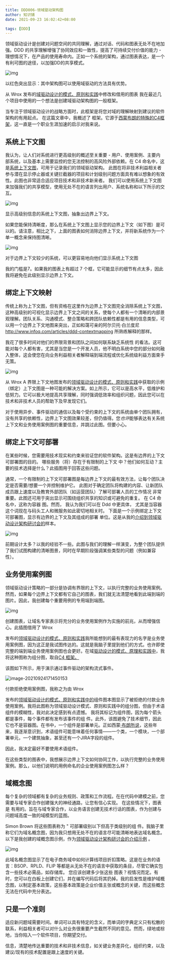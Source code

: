 ```yaml
---
title: DDD006-领域驱动架构图
author: 知识铺
date: 2021-09-23 16:02:42+08:00

tags: [DDD]
---
```




领域驱动设计是创建对问题空间的共同理解，通过对话、代码和图表无处不在地加强。DDD 的共享理解增强了协同效应和一致性，提高了可持续交付价值的能力 - 理想情况下，在产品的使用寿命内。正如一个系统的架构，通过图表表达，是一个有利可图的途径，以加强DD的共享模式。





![img](https://cdn.jsdelivr.net/gh/zshipu/images/0ReNKmSEB5H3dCZmn.png)



以红色突出显示：其中架构图可以使用域驱动的方法具有优势。


从 Wrox 发布的[域驱动设计的模式、原则和实践](http://www.amazon.com/Patterns-Principles-Practices-Domain-Driven-Design/dp/1118714709/ref=cm_cr_pr_product_top?ie=UTF8)中修改和借用的图表 我在最近几个项目中使用的一个想法是创建域驱动架构图的一般框架。

当专注于领域驱动设计的战略方面时，此框架是将您对域的理解映射到建议的软件架构的有用起点。
在这篇文章中，我概述了
框架。它源于[西蒙布朗的特殊的C4框架](http://www.codingthearchitecture.com/2014/08/24/c4_model_poster.html)，这一直是一个职业生涯加速的启示对我来说。

## 系统上下文图

我认为，让人们对系统进行更高级别的概述至关重要 - 用户、使用案例、主要内部系统，以及基本上需要监控的您无法控制的高风险外部依赖。在 C4 命名中，这是[系统上下文图](http://www.codingthearchitecture.com/2014/08/24/c4_model_poster.html)，可用于记录我们的领域驱动架构。
此图在将非技术利益相关者参与潜在显示停止器或关键拦截器的项目和计划级别问题方面具有难以想象的有效
性。此图也非常适合适应项目技术和非技术新来者。
我们可以使用系统上下文图来加强我们的共享模型，使用无处不在的语言列出用户、系统名称和以下所示的交
互。



![img](https://cdn.jsdelivr.net/gh/zshipu/images/02ulb1Qz3dBc9lGvU.png)

显示高级别信息的系统上下文图，抽象出边界上下文。

如果您能保持清晰度，那么在系统上下文图上显示您的边界上下文（如下图）是可以的。请注意，相比之下，上面的图表如何消除边界上下文，并将新系统作为一个单一概念来保持图清晰。



![img](https://cdn.jsdelivr.net/gh/zshipu/images/0ti9QyiJEsw94d7oA.png)

对于边界上下文较少的系统，可以更容易地向他们显示系统上下文图

我的门槛是7。如果我的图表上有超过 7 个框，它可能显示的细节有点太多，因此我将避免在此级别显示边界上下文。

## 绑定上下文映射

传统上称为上下文图，但有资格在这里作为边界上下文图完全消除系统上下文图，这种高级别的可视化显示边界上下文之间的关系，使每个人都有一个清晰的内部景观理解。团队关系、沟通模式、整合策略和跨团队依赖性都是有用的信息类型，可以用一个边界上下文地图来突出，正如和蔼可亲的阿尔贝托·白兰度尼 http://www.infoq.com/articles/ddd-contextmapping 所熟练解释的那样。




我花了很多时间对他们的界限背景和团队之间如何联系缺乏系统性
的看法。这可能对每个人都有害，尤其是当您是一个开发人员，他不明白系统中您的部分如何融入整体，这会使您在向业务利益相关者解释端到端流程或优化系统级利益方面束手无策。



![img](https://cdn.jsdelivr.net/gh/zshipu/images/0eHgrtDAlHdVzK5sD.png)



从 Wrox
A 界限上下文地图发布的[领域驱动设计的模式、原则和实践](http://www.amazon.com/Patterns-Principles-Practices-Domain-Driven-Design/dp/1118714709/ref=cm_cr_pr_product_top?ie=UTF8)中获取的示例（绑定）上下文图是一种可能的解决方案。如上所示，它可以是高水平，低维护和低努力。它可以极大地提高共享理解，同时强调低效率和组织问题，因此您可以在技术和非技术人员的帮助下及早发现它们。

对于使用异步、事件驱动的通信以及每个受约束的上下文的系统由单个团队拥有，没有共享的依赖性，边界上下文图效果较差，但仍值得。您*也许*能够表达有关系统上下文和业务使用案例图的重要信息，并跳过此图。但要小心。

## 绑定上下文可部署

在某些时候，您需要用技术现实和约束来验证您的软件架构。这是有边界的上下文可部署图的目的。
哪些服务（将）存在于有限制的上下文
中？他们如何互动？主要的技术选择是什么？此插图用于回答这些问题。

通常，一个有限制的上下文可部署图是每边界上下文的最有效方法，让每个团队决定是否需要/想要一个并控制维护它。
此图对于确定团队将构建的内容、让新团队成员跟上速度以及教育外部团队（如运营团队）了解可部署人员的工作情况
非常重要。此图还可用于突出显示可围绕组织共享的知识或可避免的重复。
在 C4 命名中，这称为容器
图。然而， 我认为我们可以在 Ddd 中更具体， 尤其是当容器这个词现在与码头工人和微服务如此密切地相关时。
下面是一个示例绑定上下文可部署图，显示有边界的上下文及其组成的部署
单位。这是从我的[介绍到领域驱动设计架构研讨会的](http://www.meetup.com/Women-Who-Code-London/events/223916999/)样本。



![img](https://cdn.jsdelivr.net/gh/zshipu/images/0S51EF4Z5kCwp2n9k.png)

前期设计太多？以我的经验不一些。此图与我们的理解一样演变，为整个团队提供了我们试图构建的清晰图景，同时在早期阶段强调某些类型的问题（例如兼容性）。

## 业务使用案例图

领域驱动设计策略的一部分是协调有界限的上下文，以执行完整的业务使用案例。然而，如果每个边界上下文都有它自己的图表，我们就无法清楚地看到此端到端的图片。因此，我创建每个重要用例的专用端到端图。



![img](https://cdn.jsdelivr.net/gh/zshipu/images/0w48IGtc8Trd5m1YJ.png)

创建图表，让域名专家表示将充分的业务使用案例作为实施的前兆，从而增强信心。此插图借用了 Wrox

发布的[领域驱动设计的模式、原则和实践](http://www.amazon.com/Patterns-Principles-Practices-Domain-Driven-Design/dp/1118714709/ref=cm_cr_pr_product_top?ie=UTF8)我所能想到的最有表现力的名字是业务使用案例图，因为这正是我试图传达的。这就是我脑子里提到他们的方式。也许即使完整的端到端业务使用案例图也会更好。在域[驱动设计的模式、原理和实践中](http://www.amazon.com/Patterns-Principles-Practices-Domain-Driven-Design/dp/1118714709/ref=cm_cr_pr_product_top?ie=UTF8)，我将这种图称为组分图，取自[C4 框架。](http://www.codingthearchitecture.com/2014/08/24/c4_model_poster.html)



该图如下所示，用于演示通过事件驱动的架构流式事件。

![image-20210924171450153](https://cdn.jsdelivr.net/gh/zshipu/images/image-20210924171450153.png)

付款拒绝使用案例图，我称之为由 Wrox

发布的[领域驱动设计的模式、原则和实践中的](http://www.amazon.com/Patterns-Principles-Practices-Domain-Driven-Design/dp/1118714709/ref=cm_cr_pr_product_top?ie=UTF8)组件图本图显示了被拒绝的付款业务使用案例。我将此图称为领域驱动设计模式、原则和实践中的组分图，但由于术语组件的模糊性，我对此决定感到有点遗憾。
我将其标记为组件图，因为每个箭头都是事件，每个事件都有发布该事件的组
件。此外，该图避免了技术细节，因此它也不是容器图。在书中，一个组件是部署单元。正如西蒙[·布朗所说](http://www.codingthearchitecture.com/2015/05/18/do_you_have_a_shared_vocabulary.html?utm_content=bufferc17af&utm_medium=social&utm_source=twitter.com&utm_campaign=buffer)，这些年来，我逐渐意识到，术语组件可能意味着任何事情——一个类，一个模块，一个部署单元，一个建筑抽象，甚至还有一个JIRA字段的组件。



因此，我决定最好不要使用术语组件。



在这些类型的图表中，我想展示边界上下文如何协同工作，以执行完整的业务使用案例。那么，以他们说明的用例命名的企业使用案例图怎么样？

## 域概念图

每个复杂的领域都有复杂的业务规则、政策和工作流程。在在代码中建模之前，您需要与域专家合作创建强大的神经通路，让您有信心实现。
在这些情况下，图表是
有用的。旨在与域专家合作，以业务语言创建无技术行话的图表，作为创建与问题域高度一致的域模型的蓝图。

Simon Brown 将这些图表称为 " 可部署级别以下但高于类级别的组
件。我脑子里称它们为域名概念图，因为我只想用无处不在的语言尽可能清晰地表达域名概念。
以下是我创建的域概念图示例，作为[领域驱动设计架构研讨会的介绍示例](https://drive.google.com/folderview?id=0Bx82WDAArpAvfkhkSUdUVXB3ZmRpMW5vWXJTeVV4V1N2R3FqT0pxWWVFZVdlRUdfcksxUVU&usp=sharing)
。



![img](https://cdn.jsdelivr.net/gh/zshipu/images/0KvULybeDNSI6qWLk.png)

此域名概念图显示了在电子商务域中如何计算线项目折扣策略。这是在业务的语言：BSOP、RPLD、FLIP 等都是从无处不在的语言中获取的条目，尽管它确实包含一些技术必需品，如存储库。
您应该创建多少张这些
图表？视情况而定。有时，您可以在白板上创建它们，并在编写代码后将其扔掉。我的启发性是维护域概念图，以制定基本政策，这些基本政策是企业价值主张或概念的关键，而这些概念无法在代码中充分表达。

## 只是一个准则

适应新问题域需要时间。单词可以具有特定的含义，而单词的字典定义只有松散的联系，利益相关者可以对什么对业务很重要产生截然不同的意见。然而，绿地或棕地，当你陷入一个软件项目，你期望交付。

信息，清楚地传达重要的技术和非技术信息，如关键业务差异化，组织约束，以及建议/现有的技术配置是跟上速度的关键。

